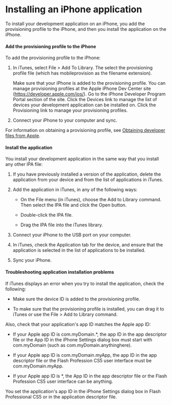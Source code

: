 # Installing an iPhone application

<div>

To install your development application on an iPhone, you add the provisioning
profile to the iPhone, and then you install the application on the iPhone.

<div>

#### Add the provisioning profile to the iPhone

To add the provisioning profile to the iPhone:

1.  In iTunes, select File \> Add To Library. The select the provisioning
    profile file (which has mobileprovision as the filename extension).

    Make sure that your iPhone is added to the provisioning profile. You can
    manage provisioning profiles at the Apple iPhone Dev Center site
    (<https://developer.apple.com/ios/>). Go to the iPhone Developer Program
    Portal section of the site. Click the Devices link to manage the list of
    devices your development application can be installed on. Click the
    Provisioning link to manage your provisioning profiles.

2.  Connect your iPhone to your computer and sync.

For information on obtaining a provisioning profile, see
[Obtaining developer files from Apple](../getting-started-building-air-applications-for-the-iphone/obtaining-developer-files-from-apple/index.md).

</div>

<div>

#### Install the application

You install your development application in the same way that you install any
other IPA file:

1.  If you have previously installed a version of the application, delete the
    application from your device and from the list of applications in iTunes.

2.  Add the application in iTunes, in any of the following ways:

    - On the File menu (in iTunes), choose the Add to Library command. Then
      select the IPA file and click the Open button.

    - Double-click the IPA file.

    - Drag the IPA file into the iTunes library.

3.  Connect your iPhone to the USB port on your computer.

4.  In iTunes, check the Application tab for the device, and ensure that the
    application is selected in the list of applications to be installed.

5.  Sync your iPhone.

</div>

<div>

#### Troubleshooting application installation problems

If iTunes displays an error when you try to install the application, check the
following:

- Make sure the device ID is added to the provisioning profile.

- To make sure that the provisioning profile is installed, you can drag it to
  iTunes or use the File \> Add to Library command.

Also, check that your application's app ID matches the Apple app ID:

- If your Apple app ID is com.myDomain.\*, the app ID in the app descriptor file
  or the App ID in the iPhone Settings dialog box must start with com.myDomain
  (such as com.myDomain.anythinghere).

- If your Apple app ID is com.myDomain.myApp, the app ID in the app descriptor
  file or the Flash Profession CS5 user interface must be com.myDomain.myApp.

- If your Apple app ID is \*, the App ID in the app descriptor file or the Flash
  Profession CS5 user interface can be anything.

You set the application's app ID in the iPhone Settings dialog box in Flash
Professional CS5 or in the application descriptor file.

</div>

</div>

<div>

<div>

</div>

</div>
